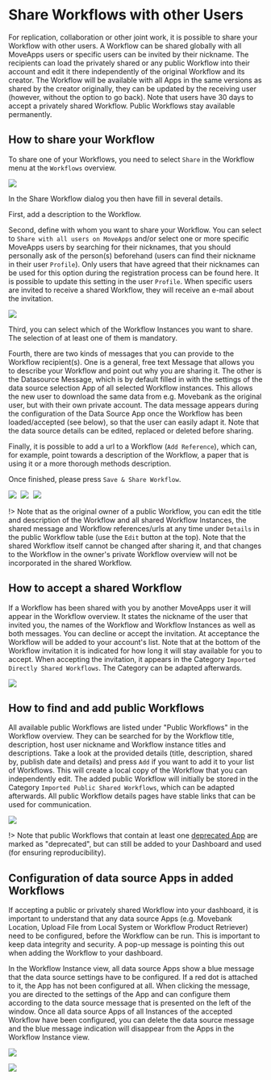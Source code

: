 # Share Workflows with other Users

For replication, collaboration or other joint work, it is possible to share your Workflow with other users.  A Workflow can be shared globally with all MoveApps users or specific users can be invited by their nickname. The recipients can load the privately shared or any public Workflow into their account and edit it there independently of the original Workflow and its creator. The Workflow will be available with all Apps in the same versions as shared by the creator originally, they can be updated by the receiving user (however, without the option to go back). Note that users have 30 days to accept a privately shared Workflow. Public Workflows stay available permanently. 

## How to share your Workflow

To share one of your Workflows, you need to select `Share` in the Workflow menu at the `Workflows` overview.

<kbd>![](files/Share_WF_overview.png)</kbd>

In the Share Workflow dialog you then have fill in several details.  

First, add a description to the Workflow.

Second, define with whom you want to share your Workflow. You can select to `Share with all users on MoveApps` and/or select one or more specific MoveApps users by searching for their nicknames, that you should personally ask of the person(s) beforehand (users can find their nickname in their user `Profile`). Only users that have agreed that their nicknames can be used for this option during the registration process can be found here. It is possible to update this setting in the user `Profile`. When specific users are invited to receive a shared Workflow, they will receive an e-mail about the invitation.

<kbd>![](files/allow_profile_discov.png)<kbd/>

Third, you can select which of the Workflow Instances you want to share. The selection of at least one of them is mandatory.

Fourth, there are two kinds of messages that you can provide to the Workflow recipient(s). One is a general, free text Message that allows you to describe your Workflow and point out why you are sharing it. The other is the Datasource Message, which is by default filled in with the settings of the data source selection App of all selected Workflow instances. This allows the new user to download the same data from e.g. Movebank as the original user, but with their own private account. The data message appears during the configuration of the Data Source App once the Workflow has been loaded/accepted (see below), so that the user can easily adapt it. Note that the data source details can be edited, replaced or deleted before sharing.

Finally, it is possible to add a url to a Workflow (`Add Reference`), which can, for example, point towards a description of the Workflow, a paper that is using it or a more thorough methods description.

Once finished, please press `Save & Share Workflow`.

<kbd>![](files/Share_WF_1_23.png)
![](files/Share_WF_2_23.png)
![](files/Share_WF_3_23.png)</kbd>

!\> Note that as the original owner of a public Workflow, you can edit the title and description of the Workflow and all shared Workflow Instances, the shared message and Workflow references/urls at any time under `Details` in the public Workflow table (use the `Edit` button at the top). Note that the shared Workflow itself cannot be changed after sharing it, and that changes to the Workflow in the owner's private Workflow overview will not be incorporated in the shared Workflow.

## How to accept a shared Workflow

If a Workflow has been shared with you by another MoveApps user it will appear in the Workflow overview. It states the nickname of the user that invited you, the names of the Workflow and Workflow Instances as well as both messages. You can decline or accept the invitation. At acceptance the Workflow will be added to your account's list. Note that at the bottom of the Workflow invitation it is indicated for how long it will stay available for you to accept. When accepting the invitation, it appears in the Category `Imported Directly Shared Workflows`. The Category can be adapted afterwards.

<kbd>![](files/Share_invite_23.png)</kbd>

## How to find and add public Workflows

All available public Workflows are listed under "Public Workflows" in the Workflow overview. They can be searched for by the Workflow title, description, host user nickname and Workflow instance titles and descriptions. Take a look at the provided details (title, description, shared by, publish date and details) and press `Add` if you want to add it to your list of Workflows. This will create a local copy of the Workflow that you can independently edit. The added public Workflow will initially be stored in the Category `Imported Public Shared Workflows`, which can be adapted afterwards. All public Workflow details pages have stable links that can be used for communication.

<kbd>![](files/Share_public_23.png)</kbd>

!\> Note that public Workflows that contain at least one [deprecated App](app_deprecation.md) are marked as "deprecated", but can still be added to your Dashboard and used (for ensuring reproducibility).


## Configuration of data source Apps in added Workflows

If accepting a public or privately shared Workflow into your dashboard, it is important to understand that any data source Apps (e.g. Movebank Location, Upload File from Local System or Workflow Product Retriever) need to be configured, before the Workflow can be run. This is important to keep data integrity and security. A pop-up message is pointing this out when adding the Workflow to your dashboard.

In the Workflow Instance view, all data source Apps show a blue message that the data source settings have to be configured. If a red dot is attached to it, the App has not been configured at all. When clicking the message, you are directed to the settings of the App and can configure them according to the data source message that is presented on the left of the window. Once all data source Apps of all Instances of the accepted Workflow have been configured, you can delete the data source message and the blue message indication will disappear from the Apps in the Workflow Instance view.

<kbd>![](files/Share_datasource_msg.png)</kbd>

<kbd>![](files/Share_datasource_1.png)</kbd>